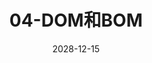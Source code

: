 ---
title: 04-DOM和BOM
date: 2028-12-15
sticky: 1
sidebar: 'auto'
tags:
 - js
categories:
 - base
---